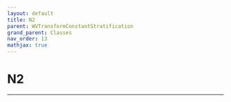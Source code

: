 ```yaml
---
layout: default
title: N2
parent: WVTransformConstantStratification
grand_parent: Classes
nav_order: 13
mathjax: true
---
```


#  N2




---

